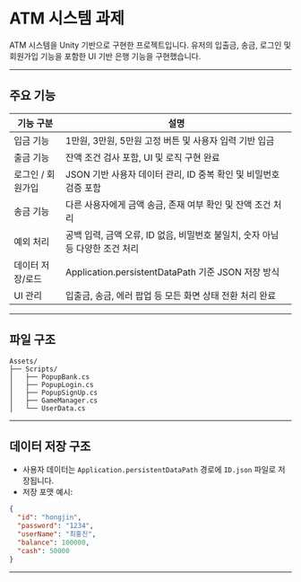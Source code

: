 # ATM 시스템 과제

ATM 시스템을 Unity 기반으로 구현한 프로젝트입니다. 유저의 입출금, 송금, 로그인 및 회원가입 기능을 포함한 UI 기반 은행 기능을 구현했습니다.

---

## 주요 기능

| 기능 구분 | 설명 |
|-----------|------|
| 입금 기능 | 1만원, 3만원, 5만원 고정 버튼 및 사용자 입력 기반 입금 |
| 출금 기능 | 잔액 조건 검사 포함, UI 및 로직 구현 완료 |
| 로그인 / 회원가입 | JSON 기반 사용자 데이터 관리, ID 중복 확인 및 비밀번호 검증 포함 |
| 송금 기능 | 다른 사용자에게 금액 송금, 존재 여부 확인 및 잔액 조건 처리 |
| 예외 처리 | 공백 입력, 금액 오류, ID 없음, 비밀번호 불일치, 숫자 아님 등 다양한 조건 처리 |
| 데이터 저장/로드 | Application.persistentDataPath 기준 JSON 저장 방식 |
| UI 관리 | 입출금, 송금, 에러 팝업 등 모든 화면 상태 전환 처리 완료 |

---

## 파일 구조

```
Assets/
├── Scripts/
│   ├── PopupBank.cs
│   ├── PopupLogin.cs
│   ├── PopupSignUp.cs
│   ├── GameManager.cs
│   └── UserData.cs
```

---

## 데이터 저장 구조

- 사용자 데이터는 `Application.persistentDataPath` 경로에 `ID.json` 파일로 저장됩니다.
- 저장 포맷 예시:

```json
{
  "id": "hongjin",
  "password": "1234",
  "userName": "최홍진",
  "balance": 100000,
  "cash": 50000
}
```

---
